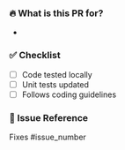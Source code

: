 ### 🔥 What is this PR for?
-

### ✅ Checklist
- [ ] Code tested locally
- [ ] Unit tests updated
- [ ] Follows coding guidelines

### 🐞 Issue Reference
Fixes #issue_number

